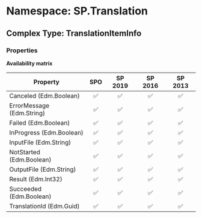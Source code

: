 # Namespace: SP.Translation

## Complex Type: TranslationItemInfo

### Properties

**Availability matrix**

Property | SPO | SP 2019 | SP 2016 | SP 2013
----------|:---:|:-------:|:-------:|:-------:
Canceled (Edm.Boolean) | ✅ | ✅ | ✅ | ✅
ErrorMessage (Edm.String) | ✅ | ✅ | ✅ | ✅
Failed (Edm.Boolean) | ✅ | ✅ | ✅ | ✅
InProgress (Edm.Boolean) | ✅ | ✅ | ✅ | ✅
InputFile (Edm.String) | ✅ | ✅ | ✅ | ✅
NotStarted (Edm.Boolean) | ✅ | ✅ | ✅ | ✅
OutputFile (Edm.String) | ✅ | ✅ | ✅ | ✅
Result (Edm.Int32) | ✅ | ✅ | ✅ | ✅
Succeeded (Edm.Boolean) | ✅ | ✅ | ✅ | ✅
TranslationId (Edm.Guid) | ✅ | ✅ | ✅ | ✅